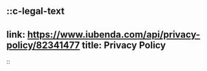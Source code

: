 ::c-legal-text
---
link: https://www.iubenda.com/api/privacy-policy/82341477
title: Privacy Policy
---
::
